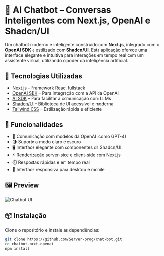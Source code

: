 # 🤖 AI Chatbot – Conversas Inteligentes com Next.js, OpenAI e Shadcn/UI

Um chatbot moderno e inteligente construído com **Next.js**, integrado com o **OpenAI SDK** e estilizado com **Shadcn/UI**. Esta aplicação oferece uma interface elegante e intuitiva para interações em tempo real com um assistente virtual, utilizando o poder da inteligência artificial.

## 🚀 Tecnologias Utilizadas

- [Next.js](https://nextjs.org/) – Framework React fullstack
- [OpenAI SDK](https://platform.openai.com/docs) – Para integração com a API da OpenAI
- [AI SDK](https://sdk.vercel.ai) – Para facilitar a comunicação com LLMs
- [Shadcn/UI](https://ui.shadcn.com/) – Biblioteca de UI acessível e moderna
- [Tailwind CSS](https://tailwindcss.com/) – Estilização rápida e eficiente

## 🧠 Funcionalidades

- 💬 Comunicação com modelos da OpenAI (como GPT-4)
- 🌗 Suporte a modo claro e escuro
- 🖥️ Interface elegante com componentes da Shadcn/UI
- ⚡ Renderização server-side e client-side com Next.js
- ⏱️ Respostas rápidas e em tempo real
- 📱 Interface responsiva para desktop e mobile

## 🖼️ Preview

![Chatbot UI](./public/preview.png)

## 📦 Instalação

Clone o repositório e instale as dependências:

```bash
git clone https://github.com/Server-prog/chat-bot.git
cd chatbot-next-openai
npm install
